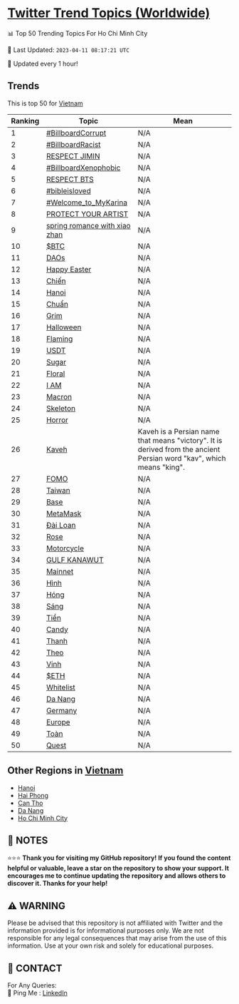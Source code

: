 [Twitter Trend Topics (Worldwide)](https://github.com/ErcinDedeoglu/Twitter-Trend-Topics)
==========


📊 Top 50 Trending Topics For Ho Chi Minh City

📆 Last Updated: `2023-04-11 08:17:21 UTC`

🔧 Updated every 1 hour!


## Trends

This is top 50 for [Vietnam](</Vietnam>)

| Ranking | Topic | Mean |
| ------- | ------------ | ------------ |
| 1 | [#BillboardCorrupt](http://twitter.com/search?q=%23BillboardCorrupt) | N/A |
| 2 | [#BillboardRacist](http://twitter.com/search?q=%23BillboardRacist) | N/A |
| 3 | [RESPECT JIMIN](http://twitter.com/search?q=RESPECT+JIMIN) | N/A |
| 4 | [#BillboardXenophobic](http://twitter.com/search?q=%23BillboardXenophobic) | N/A |
| 5 | [RESPECT BTS](http://twitter.com/search?q=RESPECT+BTS) | N/A |
| 6 | [#bibleisloved](http://twitter.com/search?q=%23bibleisloved) | N/A |
| 7 | [#Welcome_to_MyKarina](http://twitter.com/search?q=%23Welcome_to_MyKarina) | N/A |
| 8 | [PROTECT YOUR ARTIST](http://twitter.com/search?q=PROTECT+YOUR+ARTIST) | N/A |
| 9 | [spring romance with xiao zhan](http://twitter.com/search?q=spring+romance+with+xiao+zhan) | N/A |
| 10 | [$BTC](http://twitter.com/search?q=%24BTC) | N/A |
| 11 | [DAOs](http://twitter.com/search?q=DAOs) | N/A |
| 12 | [Happy Easter](http://twitter.com/search?q=Happy+Easter) | N/A |
| 13 | [Chiến](http://twitter.com/search?q=Chi%e1%ba%bfn) | N/A |
| 14 | [Hanoi](http://twitter.com/search?q=Hanoi) | N/A |
| 15 | [Chuẩn](http://twitter.com/search?q=Chu%e1%ba%a9n) | N/A |
| 16 | [Grim](http://twitter.com/search?q=Grim) | N/A |
| 17 | [Halloween](http://twitter.com/search?q=Halloween) | N/A |
| 18 | [Flaming](http://twitter.com/search?q=Flaming) | N/A |
| 19 | [USDT](http://twitter.com/search?q=USDT) | N/A |
| 20 | [Sugar](http://twitter.com/search?q=Sugar) | N/A |
| 21 | [Floral](http://twitter.com/search?q=Floral) | N/A |
| 22 | [I AM](http://twitter.com/search?q=I+AM) | N/A |
| 23 | [Macron](http://twitter.com/search?q=Macron) | N/A |
| 24 | [Skeleton](http://twitter.com/search?q=Skeleton) | N/A |
| 25 | [Horror](http://twitter.com/search?q=Horror) | N/A |
| 26 | [Kaveh](http://twitter.com/search?q=Kaveh) | Kaveh is a Persian name that means "victory". It is derived from the ancient Persian word "kav", which means "king". |
| 27 | [FOMO](http://twitter.com/search?q=FOMO) | N/A |
| 28 | [Taiwan](http://twitter.com/search?q=Taiwan) | N/A |
| 29 | [Base](http://twitter.com/search?q=Base) | N/A |
| 30 | [MetaMask](http://twitter.com/search?q=MetaMask) | N/A |
| 31 | [Đài Loan](http://twitter.com/search?q=%c4%90%c3%a0i+Loan) | N/A |
| 32 | [Rose](http://twitter.com/search?q=Rose) | N/A |
| 33 | [Motorcycle](http://twitter.com/search?q=Motorcycle) | N/A |
| 34 | [GULF KANAWUT](http://twitter.com/search?q=GULF+KANAWUT) | N/A |
| 35 | [Mainnet](http://twitter.com/search?q=Mainnet) | N/A |
| 36 | [Hình](http://twitter.com/search?q=H%c3%acnh) | N/A |
| 37 | [Hóng](http://twitter.com/search?q=H%c3%b3ng) | N/A |
| 38 | [Sáng](http://twitter.com/search?q=S%c3%a1ng) | N/A |
| 39 | [Tiền](http://twitter.com/search?q=Ti%e1%bb%81n) | N/A |
| 40 | [Candy](http://twitter.com/search?q=Candy) | N/A |
| 41 | [Thanh](http://twitter.com/search?q=Thanh) | N/A |
| 42 | [Theo](http://twitter.com/search?q=Theo) | N/A |
| 43 | [Vinh](http://twitter.com/search?q=Vinh) | N/A |
| 44 | [$ETH](http://twitter.com/search?q=%24ETH) | N/A |
| 45 | [Whitelist](http://twitter.com/search?q=Whitelist) | N/A |
| 46 | [Da Nang](http://twitter.com/search?q=Da+Nang) | N/A |
| 47 | [Germany](http://twitter.com/search?q=Germany) | N/A |
| 48 | [Europe](http://twitter.com/search?q=Europe) | N/A |
| 49 | [Toàn](http://twitter.com/search?q=To%c3%a0n) | N/A |
| 50 | [Quest](http://twitter.com/search?q=Quest) | N/A |



## Other Regions in [Vietnam](</Vietnam>)

* [Hanoi](</Vietnam/Hanoi.md>)
* [Hai Phong](</Vietnam/Hai Phong.md>)
* [Can Tho](</Vietnam/Can Tho.md>)
* [Da Nang](</Vietnam/Da Nang.md>)
* [Ho Chi Minh City](</Vietnam/Ho Chi Minh City.md>)



## 📝 NOTES

⭐⭐⭐ **Thank you for visiting my GitHub repository! If you found the content helpful or valuable, leave a star on the repository to show your support. It encourages me to continue updating the repository and allows others to discover it. Thanks for your help!**


## ⚠️ WARNING

Please be advised that this repository is not affiliated with Twitter and the information provided is for informational purposes only. We are not responsible for any legal consequences that may arise from the use of this information. Use at your own risk and solely for educational purposes.


## 📨 CONTACT

 For Any Queries:  
            🏓 Ping Me : [LinkedIn](https://www.linkedin.com/in/ercindedeoglu/)
